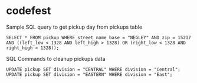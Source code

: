 codefest
========

Sample SQL query to get pickup day from pickups table

    SELECT * FROM pickup WHERE street_name_base = "NEGLEY" AND zip = 15217 AND ((left_low < 1328 AND left_high > 1328) OR (right_low < 1328 AND right_high > 1328));

SQL Commands to cleanup pickups data

    UPDATE pickup SET division = "CENTRAL" WHERE division = "Central";
    UPDATE pickup SET division = "EASTERN" WHERE division = "East";
